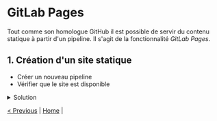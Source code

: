 # GitLab Pages

Tout comme son homologue GitHub il est possible de servir du contenu statique à partir d'un pipeline.
Il s'agit de la fonctionnalité _GitLab Pages_.

## 1. Création d'un site statique

* Créer un nouveau pipeline
* Vérifier que le site est disponible

<details>
<summary>Solution</summary>
<p>

```yaml

```

</p>
</details>

[< Previous](../exercice_5/README.md) | [Home](../README.md) |